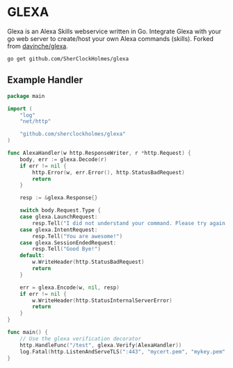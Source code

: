 GLEXA
=====

Glexa is an Alexa Skills webservice written in Go. Integrate Glexa with your go web server to create/host your own
Alexa commands (skills). Forked from [davinche/glexa](https://github.com/davinche/glexa).

```
go get github.com/SherClockHolmes/glexa
```


Example Handler
-------------

```go
package main

import (
	"log"
	"net/http"

	"github.com/sherclockholmes/glexa"
)

func AlexaHandler(w http.ResponseWriter, r *http.Request) {
	body, err := glexa.Decode(r)
	if err != nil {
		http.Error(w, err.Error(), http.StatusBadRequest)
		return
	}

	resp := &glexa.Response{}

	switch body.Request.Type {
	case glexa.LaunchRequest:
		resp.Tell("I did not understand your command. Please try again.")
	case glexa.IntentRequest:
		resp.Tell("You are awesome!")
	case glexa.SessionEndedRequest:
		resp.Tell("Good Bye!")
	default:
		w.WriteHeader(http.StatusBadRequest)
		return
	}

	err = glexa.Encode(w, nil, resp)
	if err != nil {
		w.WriteHeader(http.StatusInternalServerError)
		return
	}
}

func main() {
	// Use the glexa verification decorator
	http.HandleFunc("/test", glexa.Verify(AlexaHandler))
    log.Fatal(http.ListenAndServeTLS(":443", "mycert.pem", "mykey.pem", AlexaHandler))
}
```
